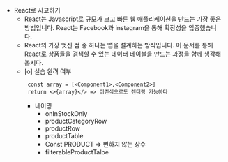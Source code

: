 - React로 사고하기 
    - React는 Javascript로 규모가 크고 빠른 웹 애플리케이션을 만드는 가장 좋은 방법입니다. React는 Facebook과 instagram을 통해 확장성을 입증했습니다.
    - React의 가장 멋진 점 중 하나는 앱을 설계하는 방식입니다. 이 문서를 통해 React로 상품들을 검색할 수 있는 데이터 테이블을 만드는 과정을 함께 생각해 봅시다.
    - [o] 실습 완려 여부
        ```
         const array = [<Component1>,<Component2>]
         return <>{array}</> => 이런식으로도 렌더링 가능하다
         ```
        - 네이밍
            - onInStockOnly
            - productCategoryRow
            - productRow
            - productTable
            - Const PRODUCT => 변하지 않는 상수
            - filterableProductTalbe 